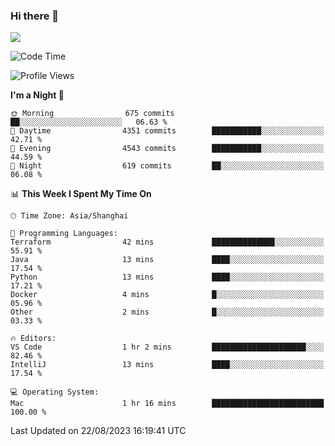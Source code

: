 ### Hi there 👋

<!--
**JJAYCHEN1e/jjaychen1e** is a ✨ _special_ ✨ repository because its `README.md` (this file) appears on your GitHub profile.

Here are some ideas to get you started:

- 🔭 I’m currently working on ...
- 🌱 I’m currently learning ...
- 👯 I’m looking to collaborate on ...
- 🤔 I’m looking for help with ...
- 💬 Ask me about ...
- 📫 How to reach me: ...
- 😄 Pronouns: ...
- ⚡ Fun fact: ...
-->

[![](https://github-readme-stats.vercel.app/api?username=jjaychen1e&show_icons=true)](https://github.com/jjaychen1e/github-readme-stats?count_private=true)

<!--START_SECTION:waka-->
![Code Time](http://img.shields.io/badge/Code%20Time-847%20hrs%2047%20mins-blue)

![Profile Views](http://img.shields.io/badge/Profile%20Views-2-blue)

**I'm a Night 🦉** 

```text
🌞 Morning                675 commits         ██░░░░░░░░░░░░░░░░░░░░░░░   06.63 % 
🌆 Daytime                4351 commits        ███████████░░░░░░░░░░░░░░   42.71 % 
🌃 Evening                4543 commits        ███████████░░░░░░░░░░░░░░   44.59 % 
🌙 Night                  619 commits         ██░░░░░░░░░░░░░░░░░░░░░░░   06.08 % 
```


📊 **This Week I Spent My Time On** 

```text
🕑︎ Time Zone: Asia/Shanghai

💬 Programming Languages: 
Terraform                42 mins             ██████████████░░░░░░░░░░░   55.91 % 
Java                     13 mins             ████░░░░░░░░░░░░░░░░░░░░░   17.54 % 
Python                   13 mins             ████░░░░░░░░░░░░░░░░░░░░░   17.21 % 
Docker                   4 mins              █░░░░░░░░░░░░░░░░░░░░░░░░   05.96 % 
Other                    2 mins              █░░░░░░░░░░░░░░░░░░░░░░░░   03.33 % 

🔥 Editors: 
VS Code                  1 hr 2 mins         █████████████████████░░░░   82.46 % 
IntelliJ                 13 mins             ████░░░░░░░░░░░░░░░░░░░░░   17.54 % 

💻 Operating System: 
Mac                      1 hr 16 mins        █████████████████████████   100.00 % 
```


 Last Updated on 22/08/2023 16:19:41 UTC
<!--END_SECTION:waka-->
